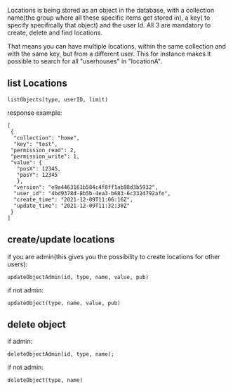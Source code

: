 Locations is being stored as an object in the database, with a collection name(the group where all these specific items get stored in), a key( to specify specifically that object) and the user Id. All 3 are mandatory to create, delete and find locations.

That means you can have multiple locations, within the same collection and with the same key, but from a different user.
This for instance makes it possible to search for all "userhouses" in "locationA".


## list Locations

`listObjects(type, userID, limit)`

response example:

    [
     {
      "collection": "home",
      "key": "test",
     "permission_read": 2,
     "permission_write": 1,
     "value": {
       "posX": 12345,
       "posY": 12345
       },
      "version": "e9a4463161b584c4f8ff1ab98d3b5932",
      "user_id": "4bd9378d-8b5b-4ea3-b683-6c3324792afe",
      "create_time": "2021-12-09T11:06:16Z",
      "update_time": "2021-12-09T11:32:30Z"
     }
    ]

## create/update locations
if you are admin(this gives you the possibility to create locations for other users):

`updateObjectAdmin(id, type, name, value, pub)`

if not admin:

`updateObject(type, name, value, pub)`

## delete object
if admin:

`deleteObjectAdmin(id, type, name);`

if not admin:

`deleteObject(type, name)`
